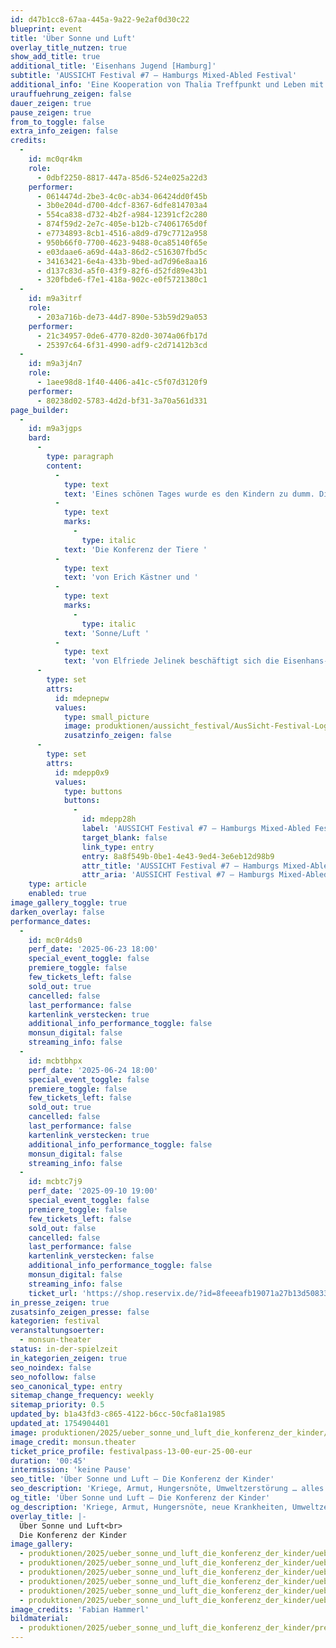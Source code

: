 ```yaml
---
id: d47b1cc8-67aa-445a-9a22-9e2af0d30c22
blueprint: event
title: 'Über Sonne und Luft'
overlay_title_nutzen: true
show_add_title: true
additional_title: 'Eisenhans Jugend [Hamburg]'
subtitle: 'AUSSICHT Festival #7 – Hamburgs Mixed-Abled Festival'
additional_info: 'Eine Kooperation von Thalia Treffpunkt und Leben mit Behinderung Hamburg'
urauffuehrung_zeigen: false
dauer_zeigen: true
pause_zeigen: true
from_to_toggle: false
extra_info_zeigen: false
credits:
  -
    id: mc0qr4km
    role:
      - 0dbf2250-8817-447a-85d6-524e025a22d3
    performer:
      - 0614474d-2be3-4c0c-ab34-06424dd0f45b
      - 3b0e204d-d700-4dcf-8367-6dfe814703a4
      - 554ca838-d732-4b2f-a984-12391cf2c280
      - 874f59d2-2e7c-405e-b12b-c74061765d0f
      - e7734893-8cb1-4516-a8d9-d79c7712a958
      - 950b66f0-7700-4623-9488-0ca85140f65e
      - e03daae6-a69d-44a3-86d2-c516307fbd5c
      - 34163421-6e4a-433b-9bed-ad7d96e8aa16
      - d137c83d-a5f0-43f9-82f6-d52fd89e43b1
      - 320fbde6-f7e1-418a-902c-e0f5721380c1
  -
    id: m9a3itrf
    role:
      - 203a716b-de73-44d7-890e-53b59d29a053
    performer:
      - 21c34957-0de6-4770-82d0-3074a06fb17d
      - 25397c64-6f31-4990-adf9-c2d71412b3cd
  -
    id: m9a3j4n7
    role:
      - 1aee98d8-1f40-4406-a41c-c5f07d3120f9
    performer:
      - 80238d02-5783-4d2d-bf31-3a70a561d331
page_builder:
  -
    id: m9a3jgps
    bard:
      -
        type: paragraph
        content:
          -
            type: text
            text: 'Eines schönen Tages wurde es den Kindern zu dumm. Die Großen sagen immer, sie hätten alles nur getan, damit es ihnen – also, den Kindern – später … einmal … besser geht. Alles? Kriege, Armut, Hungersnöte, neue Krankheiten, Umweltzerstörung … alles für die Kinder? Na, toll! Die Erwachsenen mit ihren Konferenzen bringen überhaupt nichts auf die Reihe. Sie einigen sich nie, während das Leben tausender Familien jeden Tag schwieriger wird. Und deswegen beschließen die Kinder, die Sachen in die Hand zu nehmen: sie halten selbst eine Konferenz ab, um den Erwachsenen zu zeigen, was wirklich wichtig ist. Inspiriert von '
          -
            type: text
            marks:
              -
                type: italic
            text: 'Die Konferenz der Tiere '
          -
            type: text
            text: 'von Erich Kästner und '
          -
            type: text
            marks:
              -
                type: italic
            text: 'Sonne/Luft '
          -
            type: text
            text: 'von Elfriede Jelinek beschäftigt sich die Eisenhans-Gruppe mit zentralen Themen der Gesellschaft und fragt sich, was man heute anders machen könnte, um morgen weiterhin Geschichten erzählen zu können.'
      -
        type: set
        attrs:
          id: mdepnepw
          values:
            type: small_picture
            image: produktionen/aussicht_festival/AusSicht-Festival-Logo-Rechteck.jpg
            zusatzinfo_zeigen: false
      -
        type: set
        attrs:
          id: mdepp0x9
          values:
            type: buttons
            buttons:
              -
                id: mdepp28h
                label: 'AUSSICHT Festival #7 – Hamburgs Mixed-Abled Festival'
                target_blank: false
                link_type: entry
                entry: 8a8f549b-0be1-4e43-9ed4-3e6eb12d98b9
                attr_title: 'AUSSICHT Festival #7 – Hamburgs Mixed-Abled Festival'
                attr_aria: 'AUSSICHT Festival #7 – Hamburgs Mixed-Abled Festival'
    type: article
    enabled: true
image_gallery_toggle: true
darken_overlay: false
performance_dates:
  -
    id: mc0r4ds0
    perf_date: '2025-06-23 18:00'
    special_event_toggle: false
    premiere_toggle: false
    few_tickets_left: false
    sold_out: true
    cancelled: false
    last_performance: false
    kartenlink_verstecken: true
    additional_info_performance_toggle: false
    monsun_digital: false
    streaming_info: false
  -
    id: mcbtbhpx
    perf_date: '2025-06-24 18:00'
    special_event_toggle: false
    premiere_toggle: false
    few_tickets_left: false
    sold_out: true
    cancelled: false
    last_performance: false
    kartenlink_verstecken: true
    additional_info_performance_toggle: false
    monsun_digital: false
    streaming_info: false
  -
    id: mcbtc7j9
    perf_date: '2025-09-10 19:00'
    special_event_toggle: false
    premiere_toggle: false
    few_tickets_left: false
    sold_out: false
    cancelled: false
    last_performance: false
    kartenlink_verstecken: false
    additional_info_performance_toggle: false
    monsun_digital: false
    streaming_info: false
    ticket_url: 'https://shop.reservix.de/?id=8feeeafb19071a27b13d5083379d95183e9ab490f2f135faf80b2fecfc1ba00f2aba7ad8945f4a4292549eb86feddc1b&vID=7337&eventGrpID=512094&eventID=2440620'
in_presse_zeigen: true
zusatsinfo_zeigen_presse: false
kategorien: festival
veranstaltungsoerter:
  - monsun-theater
status: in-der-spielzeit
in_kategorien_zeigen: true
seo_noindex: false
seo_nofollow: false
seo_canonical_type: entry
sitemap_change_frequency: weekly
sitemap_priority: 0.5
updated_by: b1a43fd3-c865-4122-b6cc-50cfa81a1985
updated_at: 1754904401
image: produktionen/2025/ueber_sonne_und_luft_die_konferenz_der_kinder/ueber_sonne_und_luft_die_konferenz_der_kinder_01.jpg
image_credit: monsun.theater
ticket_price_profile: festivalpass-13-00-eur-25-00-eur
duration: '00:45'
intermission: 'keine Pause'
seo_title: 'Über Sonne und Luft – Die Konferenz der Kinder'
seo_description: 'Kriege, Armut, Hungersnöte, Umweltzerstörung … alles für die Kinder? Na, toll! Die Erwachsenen mit ihren Konferenzen bringen überhaupt nichts auf die Reihe.'
og_title: 'Über Sonne und Luft – Die Konferenz der Kinder'
og_description: 'Kriege, Armut, Hungersnöte, neue Krankheiten, Umweltzerstörung … alles für die Kinder? Na, toll! Die Erwachsenen mit ihren Konferenzen bringen überhaupt nichts auf die Reihe.'
overlay_title: |-
  Über Sonne und Luft<br>
  Die Konferenz der Kinder
image_gallery:
  - produktionen/2025/ueber_sonne_und_luft_die_konferenz_der_kinder/ueber_sonne_und_luft_die_konferenz_der_kinder_91_c_fabian_hammerl.jpg
  - produktionen/2025/ueber_sonne_und_luft_die_konferenz_der_kinder/ueber_sonne_und_luft_die_konferenz_der_kinder_04_c_fabian_hammerl.jpg
  - produktionen/2025/ueber_sonne_und_luft_die_konferenz_der_kinder/ueber_sonne_und_luft_die_konferenz_der_kinder_30_c_fabian_hammerl.jpg
  - produktionen/2025/ueber_sonne_und_luft_die_konferenz_der_kinder/ueber_sonne_und_luft_die_konferenz_der_kinder_34_c_fabian_hammerl.jpg
  - produktionen/2025/ueber_sonne_und_luft_die_konferenz_der_kinder/ueber_sonne_und_luft_die_konferenz_der_kinder_36_c_fabian_hammerl.jpg
  - produktionen/2025/ueber_sonne_und_luft_die_konferenz_der_kinder/ueber_sonne_und_luft_die_konferenz_der_kinder_60_c_fabian_hammerl.jpg
image_credits: 'Fabian Hammerl'
bildmaterial:
  - produktionen/2025/ueber_sonne_und_luft_die_konferenz_der_kinder/presse/ueber_sonne_und_luft_die_konferenz_der_kinder_c_fabian_hammerl_aussicht_festival_monsun.zip
---
```

